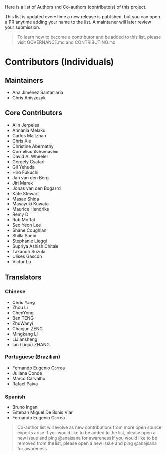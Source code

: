 Here is a list of Authors and Co-authors (contributors) of this project.

This list is updated every time a new release is published, but you can open a PR anytime adding your name to the list. A maintainer will later review your submission.

> To learn how to become a contributor and be added to this list, please visit GOVERNANCE.md and CONTRIBUTING.md

# Contributors (Individuals)

## Maintainers

- Ana Jiménez Santamaría
- Chris Aniszczyk

## Core Contributors

- Alin Jerpelea
- Annania Melaku
- Carlos Maltzhan
- Chris Xie
- Christine Abernathy
- Cornelius Schumacher
- David A. Wheeler
- Gergely Csatari
- Gil Yehuda
- Hiro Fukuchi
- Jan van den Berg
- Jiri Marek
- Jonas van den Bogaard
- Kate Stewart
- Masae Shida
- Masayuki Kuwata
- Maurice Hendriks
- Remy D
- Rob Moffat
- Seo Yeon Lee
- Shane Coughlan
- Shilla Saebi
- Stephanie Lieggi
- Supriya Ashish Chitale
- Takanori Suzuki
- Ulises Gascón
- Victor Lu

## Translators

### Chinese

- Chris Yang
- Zhou Li
- ChenYong
- Ben TENG
- ZhuWanyi
- Chaojun ZENG
- Mingkang LI
- LiJiansheng
- Ian (Liqiu) ZHANG

### Portuguese (Brazilian)

- Fernando Eugenio Correa
- Juliana Conde
- Marco Carvalho
- Rafael Paiva

### Spanish

- Bruno Ingani
- Esteban Miguel De Bonis Viar
- Fernando Eugenio Correa

> Co-author list will evolve as new contributions from more open source experts arise
> If you would like to be added to the list, please open a new issue and ping @anajsana for awareness
> If you would like to be removed from the list, please open a new issue and ping @anajsana for awareness
